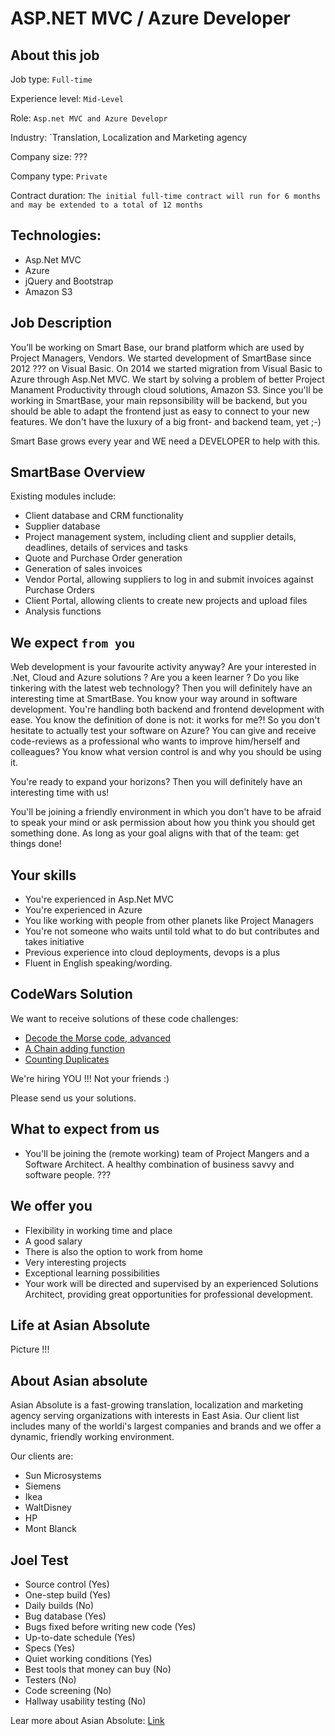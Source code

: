 # ASP.NET MVC / Azure Developer

## About this job

Job type: `Full-time`

Experience level: `Mid-Level`

Role: `Asp.net MVC and Azure Developr`

Industry: `Translation, Localization and Marketing agency

Company size: ???

Company type: `Private`

Contract duration: `The initial full-time contract will run for 6 months and may be extended to a total of 12 months`

## Technologies:

  - Asp.Net MVC
  - Azure
  - jQuery and Bootstrap
  - Amazon S3

## Job Description

You’ll be working on Smart Base, our brand platform which are used by Project Managers, Vendors. We started development of SmartBase since 2012 ??? on Visual Basic. On 2014 we started migration from Visual Basic to Azure through Asp.Net MVC. We start by solving a problem of better Project Manament Productivity through cloud solutions, Amazon S3. Since you'll be working in SmartBase, your main repsonsibility will be backend, but you should be able to adapt the frontend just as easy to connect to your new features. We don't have the luxury of a big front- and backend team, yet ;-)

Smart Base grows every year and WE need a DEVELOPER to help with this.

## SmartBase Overview

Existing modules include:

  - Client database and CRM functionality
  - Supplier database
  - Project management system, including client and supplier details, deadlines, details of services and tasks
  - Quote and Purchase Order generation
  - Generation of sales invoices
  - Vendor Portal, allowing suppliers to log in and submit invoices against Purchase Orders
  - Client Portal, allowing clients to create new projects and upload files
  - Analysis functions

## We expect `from you`

Web development is your favourite activity anyway? Are your interested in .Net, Cloud and Azure solutions ? Are you a keen learner ? Do you like tinkering with the latest web technology? Then you will definitely have an interesting time at SmartBase. You know your way around in software development. You're handling both backend and frontend development with ease. You know the definition of done is not: it works for me?! So you don't hesitate to actually test your software on Azure? You can give and receive code-reviews as a professional who wants to improve him/herself and colleagues? You know what version control is and why you should be using it.

You're ready to expand your horizons? Then you will definitely have an interesting time with us!

You'll be joining a friendly environment in which you don't have to be afraid to speak your mind or ask permission about how you think you should get something done. As long as your goal aligns with that of the team: get things done!

## Your skills

  - You're experienced in Asp.Net MVC
  - You're experienced in Azure
  - You like working with people from other planets like Project Managers
  - You're not someone who waits until told what to do but contributes and takes initiative
  - Previous experience into cloud deployments, devops is a plus
  - Fluent in English speaking/wording.

## CodeWars Solution

We want to receive solutions of these code challenges: 
  
  - [Decode the Morse code, advanced](https://www.codewars.com/kata/54b72c16cd7f5154e9000457)
  - [A Chain adding function](https://www.codewars.com/kata/a-chain-adding-function) 
  - [Counting Duplicates](https://www.codewars.com/kata/counting-duplicates)

We're hiring YOU !!! Not your friends :) 

Please send us your solutions.

## What to expect from us
  
  - You'll be joining the (remote working) team of Project Mangers and a Software Architect. A healthy combination of business savvy and software people. ???

## We offer you

  - Flexibility in working time and place
  - A good salary
  - There is also the option to work from home
  - Very interesting projects
  - Exceptional learning possibilities
  - Your work will be directed and supervised by an experienced Solutions Architect, providing great opportunities for professional development.

## Life at Asian Absolute

Picture !!!

## About Asian absolute

Asian Absolute is a fast-growing translation, localization and marketing agency serving organizations with interests in East Asia. Our client list includes many of the worldi's largest companies and brands and we offer a dynamic, friendly working environment.

Our clients are:

  - Sun Microsystems
  - Siemens
  - Ikea
  - WaltDisney
  - HP
  - Mont Blanck

## Joel Test

  - Source control (Yes)
  - One-step build (Yes)
  - Daily builds (No)
  - Bug database (Yes)
  - Bugs fixed before writing new code (Yes)
  - Up-to-date schedule (Yes)
  - Specs (Yes)
  - Quiet working conditions (Yes)
  - Best tools that money can buy (No)
  - Testers (No)
  - Code screening (No)
  - Hallway usability testing (No)

Lear more about Asian Absolute: [Link](https://asianabsolute.co.uk)
